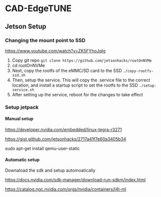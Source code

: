 # CAD-EdgeTUNE

## Jetson Setup

### Changing the mount point to SSD
https://www.youtube.com/watch?v=ZK5FYhoJqIg
1. Copy git repo ``git clone https://github.com/jetsonhacks/rootOnNVMe``
2. cd rootOnNVMe
3. Next, copy the rootfs of the eMMC/SD card to the SSD ``./copy-rootfs-ssd.sh``
4. Then, setup the service. This will copy the .service file to the correct location, and install a startup script to set the rootfs to the SSD ``./setup-service.sh``
5. After setting up the service, reboot for the changes to take effect

### Setup jetpack

#### Manual setup
https://developer.nvidia.com/embedded/linux-tegra-r3271

https://gist.github.com/jetsonhacks/2717a41f7e60a3405b34

sudo apt-get install qemu-user-static

#### Automatic setup
Downaload the sdk and setup automoatically

https://docs.nvidia.com/sdk-manager/download-run-sdkm/index.html

https://catalog.ngc.nvidia.com/orgs/nvidia/containers/l4t-ml
